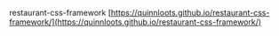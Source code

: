 restaurant-css-framework
[https://quinnloots.github.io/restaurant-css-framework/](https://quinnloots.github.io/restaurant-css-framework/)